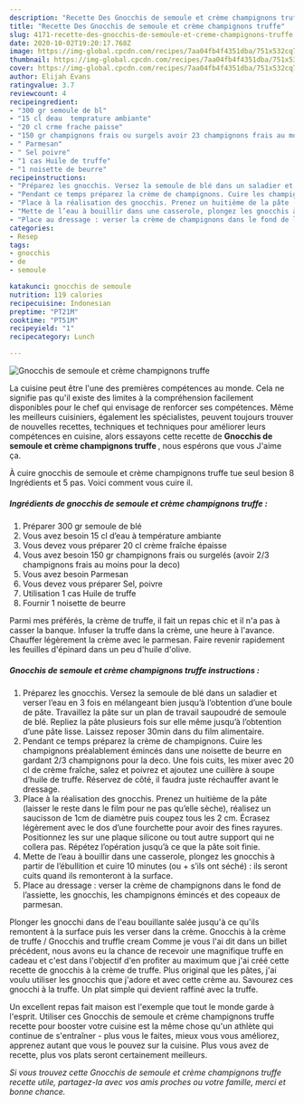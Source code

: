 ```yaml
---
description: "Recette Des Gnocchis de semoule et crème champignons truffe"
title: "Recette Des Gnocchis de semoule et crème champignons truffe"
slug: 4171-recette-des-gnocchis-de-semoule-et-creme-champignons-truffe
date: 2020-10-02T19:20:17.768Z
image: https://img-global.cpcdn.com/recipes/7aa04fb4f4351dba/751x532cq70/gnocchis-de-semoule-et-creme-champignons-truffe-photo-principale-de-la-recette.jpg
thumbnail: https://img-global.cpcdn.com/recipes/7aa04fb4f4351dba/751x532cq70/gnocchis-de-semoule-et-creme-champignons-truffe-photo-principale-de-la-recette.jpg
cover: https://img-global.cpcdn.com/recipes/7aa04fb4f4351dba/751x532cq70/gnocchis-de-semoule-et-creme-champignons-truffe-photo-principale-de-la-recette.jpg
author: Elijah Evans
ratingvalue: 3.7
reviewcount: 4
recipeingredient:
- "300 gr semoule de bl"
- "15 cl deau  temprature ambiante"
- "20 cl crme frache paisse"
- "150 gr champignons frais ou surgels avoir 23 champignons frais au moins pour la deco"
- " Parmesan"
- " Sel poivre"
- "1 cas Huile de truffe"
- "1 noisette de beurre"
recipeinstructions:
- "Préparez les gnocchis. Versez la semoule de blé dans un saladier et verser l’eau en 3 fois en mélangeant bien jusqu’à l’obtention d’une boule de pâte. Travaillez la pâte sur un plan de travail saupoudré de semoule de blé. Repliez la pâte plusieurs fois sur elle même jusqu’à l’obtention d’une pâte lisse. Laissez reposer 30min dans du film alimentaire."
- "Pendant ce temps préparez la crème de champignons. Cuire les champignons préalablement émincés dans une noisette de beurre en gardant 2/3 champignons pour la deco. Une fois cuits, les mixer avec 20 cl de crème fraîche, salez et poivrez et ajoutez une cuillère à soupe d’huile de truffe. Réservez de côté, il faudra juste réchauffer avant le dressage."
- "Place à la réalisation des gnocchis. Prenez un huitième de la pâte (laisser le reste dans le film pour ne pas qu’elle sèche), réalisez un saucisson de 1cm de diamètre puis coupez tous les 2 cm. Écrasez légèrement avec le dos d’une fourchette pour avoir des fines rayures. Positionnez les sur une plaque silicone ou tout autre support qui ne collera pas. Répétez l’opération jusqu’à ce que la pâte soit finie."
- "Mette de l’eau à bouillir dans une casserole, plongez les gnocchis à partir de l’ébullition et cuire 10 minutes (ou + s’ils ont séché) : ils seront cuits quand ils remonteront à la surface."
- "Place au dressage : verser la crème de champignons dans le fond de l’assiette, les gnocchis, les champignons émincés et des copeaux de parmesan."
categories:
- Resep
tags:
- gnocchis
- de
- semoule

katakunci: gnocchis de semoule 
nutrition: 119 calories
recipecuisine: Indonesian
preptime: "PT21M"
cooktime: "PT51M"
recipeyield: "1"
recipecategory: Lunch

---
```



![Gnocchis de semoule et crème champignons truffe](https://img-global.cpcdn.com/recipes/7aa04fb4f4351dba/751x532cq70/gnocchis-de-semoule-et-creme-champignons-truffe-photo-principale-de-la-recette.jpg)

La cuisine peut être l'une des premières compétences au monde. Cela ne signifie pas qu'il existe des limites à la compréhension facilement disponibles pour le chef qui envisage de renforcer ses compétences. Même les meilleurs cuisiniers, également les spécialistes, peuvent toujours trouver de nouvelles recettes, techniques et techniques pour améliorer leurs compétences en cuisine, alors essayons cette recette de <strong> Gnocchis de semoule et crème champignons truffe </strong>, nous espérons que vous J'aime ça.

<!--inarticleads1-->

À cuire gnocchis de semoule et crème champignons truffe tue seul besion 8 Ingrédients et 5 pas. Voici comment vous cuire il.

##### Ingrédients de gnocchis de semoule et crème champignons truffe :

1. Préparer 300 gr semoule de blé
1. Vous avez besoin 15 cl d’eau à température ambiante
1. Vous devez vous préparer 20 cl crème fraîche épaisse
1. Vous avez besoin 150 gr champignons frais ou surgelés (avoir 2/3 champignons frais au moins pour la deco)
1. Vous avez besoin  Parmesan
1. Vous devez vous préparer  Sel, poivre
1. Utilisation 1 cas Huile de truffe
1. Fournir 1 noisette de beurre


Parmi mes préférés, la crème de truffe, il fait un repas chic et il n&#39;a pas à casser la banque. Infuser la truffe dans la crème, une heure à l&#39;avance. Chauffer légèrement la crème avec le parmesan. Faire revenir rapidement les feuilles d&#39;épinard dans un peu d&#39;huile d&#39;olive. 

<!--inarticleads2-->

##### Gnocchis de semoule et crème champignons truffe instructions :

1. Préparez les gnocchis. Versez la semoule de blé dans un saladier et verser l’eau en 3 fois en mélangeant bien jusqu’à l’obtention d’une boule de pâte. Travaillez la pâte sur un plan de travail saupoudré de semoule de blé. Repliez la pâte plusieurs fois sur elle même jusqu’à l’obtention d’une pâte lisse. Laissez reposer 30min dans du film alimentaire.
1. Pendant ce temps préparez la crème de champignons. Cuire les champignons préalablement émincés dans une noisette de beurre en gardant 2/3 champignons pour la deco. Une fois cuits, les mixer avec 20 cl de crème fraîche, salez et poivrez et ajoutez une cuillère à soupe d’huile de truffe. Réservez de côté, il faudra juste réchauffer avant le dressage.
1. Place à la réalisation des gnocchis. Prenez un huitième de la pâte (laisser le reste dans le film pour ne pas qu’elle sèche), réalisez un saucisson de 1cm de diamètre puis coupez tous les 2 cm. Écrasez légèrement avec le dos d’une fourchette pour avoir des fines rayures. Positionnez les sur une plaque silicone ou tout autre support qui ne collera pas. Répétez l’opération jusqu’à ce que la pâte soit finie.
1. Mette de l’eau à bouillir dans une casserole, plongez les gnocchis à partir de l’ébullition et cuire 10 minutes (ou + s’ils ont séché) : ils seront cuits quand ils remonteront à la surface.
1. Place au dressage : verser la crème de champignons dans le fond de l’assiette, les gnocchis, les champignons émincés et des copeaux de parmesan.


Plonger les gnocchi dans de l&#39;eau bouillante salée jusqu&#39;à ce qu&#39;ils remontent à la surface puis les verser dans la crème. Gnocchis à la crème de truffe / Gnocchis and truffle cream Comme je vous l&#39;ai dit dans un billet précédent, nous avons eu la chance de recevoir une magnifique truffe en cadeau et c&#39;est dans l&#39;objectif d&#39;en profiter au maximum que j&#39;ai créé cette recette de gnocchis à la crème de truffe. Plus original que les pâtes, j&#39;ai voulu utiliser les gnocchis que j&#39;adore et avec cette crème au. Savourez ces gnocchi à la truffe. Un plat simple qui devient raffiné avec la truffe. 

<!--inarticleads1-->

<p>
Un excellent repas fait maison est l'exemple que tout le monde garde à l'esprit. Utiliser ces Gnocchis de semoule et crème champignons truffe recette pour booster votre cuisine est la même chose qu'un athlète qui continue de s'entraîner - plus vous le faites, mieux vous vous améliorez, apprenez autant que vous le pouvez sur la cuisine. Plus vous avez de recette, plus vos plats seront certainement meilleurs.
</p>

<p>
<i>Si vous trouvez cette Gnocchis de semoule et crème champignons truffe recette utile, partagez-la avec vos amis proches ou votre famille, merci et bonne chance.</i>
</p>
